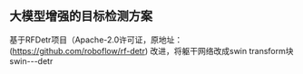## 大模型增强的目标检测方案  
基于RFDetr项目（Apache-2.0许可证，原地址：(https://github.com/roboflow/rf-detr)
改进，将躯干网络改成swin transform块 
swin---detr
